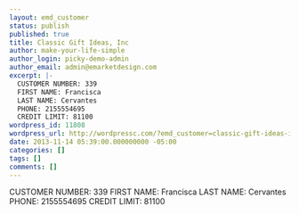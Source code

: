 ```yaml
---
layout: emd_customer
status: publish
published: true
title: Classic Gift Ideas, Inc
author: make-your-life-simple
author_login: picky-demo-admin
author_email: admin@emarketdesign.com
excerpt: |-
  CUSTOMER NUMBER: 339
  FIRST NAME: Francisca
  LAST NAME: Cervantes
  PHONE: 2155554695
  CREDIT LIMIT: 81100
wordpress_id: 11808
wordpress_url: http://wordpressc.com/?emd_customer=classic-gift-ideas-inc
date: 2013-11-14 05:39:00.000000000 -05:00
categories: []
tags: []
comments: []
---
```

CUSTOMER NUMBER: 339
FIRST NAME: Francisca
LAST NAME: Cervantes
PHONE: 2155554695
CREDIT LIMIT: 81100

